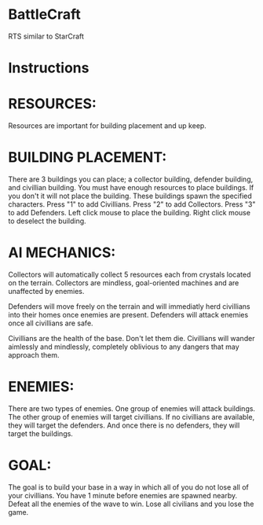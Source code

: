 # BattleCraft
RTS similar to StarCraft

# Instructions

# RESOURCES:
Resources are important for building placement and up keep.


# BUILDING PLACEMENT:
There are 3 buildings you can place; a collector building, defender building, and civillian building.
You must have enough resources to place buildings. If you don't it will not place the building.
These buildings spawn the specified characters. 
Press "1" to add Civillians.
Press "2" to add Collectors.
Press "3" to add Defenders.
Left click mouse to place the building.
Right click mouse to deselect the building.

# AI MECHANICS:
Collectors will automatically collect 5 resources each from crystals located on the terrain.
Collectors are mindless, goal-oriented machines and are unaffected by enemies.

Defenders will move freely on the terrain and will immediatly herd civillians into their homes once enemies are present.
Defenders will attack enemies once all civillians are safe.

Civillians are the health of the base. Don't let them die.
Civillians will wander aimlessly and mindlessly, completely oblivious to any dangers that may approach them.

# ENEMIES:
There are two types of enemies. One group of enemies will attack buildings.
The other group of enemies will target civillians. If no civillians are available, they will target the defenders. And once there is no defenders, they will target the buildings.

# GOAL:
The goal is to build your base in a way in which all of you do not lose all of your civillians. You have 1 minute before enemies are spawned nearby.
Defeat all the enemies of the wave to win. Lose all civilians and you lose the game. 
